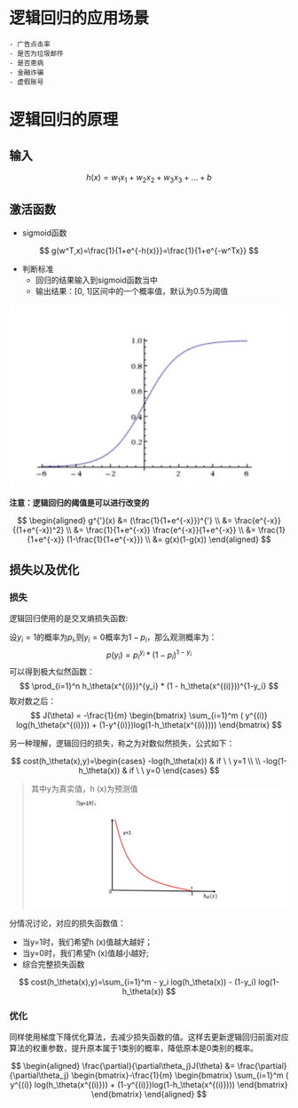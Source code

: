 # 逻辑回归的应⽤场景
    - ⼴告点击率
    - 是否为垃圾邮件
    - 是否患病
    - ⾦融诈骗
    - 虚假账号


#  逻辑回归的原理

## 输入

$$
h(x) = w_1x_1+w_2x_2+w_3x_3+...+b
$$

## 激活函数
- sigmoid函数

$$
g(w^T,x)=\frac{1}{1+e^{-h(x)}}=\frac{1}{1+e^{-w^Tx}}
$$

- 判断标准
    - 回归的结果输⼊到sigmoid函数当中
    - 输出结果：[0, 1]区间中的⼀个概率值，默认为0.5为阈值

![sigmod图像](picture/sigmod.png)

**注意：逻辑回归的阈值是可以进⾏改变的**

$$
\begin{aligned}
  g^{'}(x) &= (\frac{1}{1+e^{-x}})^{'} \\
        &= \frac{e^{-x}}{(1+e^{-x})^2} \\
        &= \frac{1}{1+e^{-x}} \frac{e^{-x}}{1+e^{-x}} \\
        &= \frac{1}{1+e^{-x}} (1-\frac{1}{1+e^{-x}}) \\
        &= g(x)(1-g(x))
\end{aligned}
$$


## 损失以及优化

### 损失

逻辑回归使用的是交叉熵损失函数:

设$y_i=1$的概率为$p_i$,则$y_i=0$概率为$1-p_i$，那么观测概率为：
$$
p(y_i) = p_{i}^{y_i} * (1 - p_{i})^{1-y_i}
$$
可以得到极大似然函数：
$$
\prod_{i=1}^n h_\theta(x^{(i)})^{y_i} * (1 - h_\theta(x^{(i)}))^{1-y_i}
$$
取对数之后：
$$
J(\theta) = -\frac{1}{m}
\begin{bmatrix}
\sum_{i=1}^m ( y^{(i)} log(h_\theta(x^{(i)})) + (1-y^{(i)})log(1-h_\theta(x^{(i)})))
\end{bmatrix}
$$


另一种理解，逻辑回归的损失，称之为对数似然损失，公式如下：

$$
cost(h_\theta(x),y)=\begin{cases}
-log(h_\theta(x)) & if \ \  y=1 \\ 
\\
-log(1-h_\theta(x)) & if \ \  y=0
\end{cases}
$$
> 其中y为真实值，h (x)为预测值
![log图像](picture/logloss.png)

分情况讨论，对应的损失函数值：
   - 当y=1时，我们希望h (x)值越⼤越好；
   - 当y=0时，我们希望h (x)值越⼩越好;
   - 综合完整损失函数

$$
cost(h_\theta(x),y)=\sum_{i=1}^m - y_i log(h_\theta(x)) - (1-y_i) log(1-h_\theta(x))
$$

### 优化 

同样使⽤梯度下降优化算法，去减少损失函数的值。这样去更新逻辑回归前⾯对应算法的权重参数，提升原本属于1类别的概率，降低原本是0类别的概率。

$$
\begin{aligned}
\frac{\partial}{\partial\theta_j}J(\theta) &= \frac{\partial}{\partial\theta_j} \begin{bmatrix}-\frac{1}{m}
\begin{bmatrix}
\sum_{i=1}^m ( y^{(i)} log(h_\theta(x^{(i)})) + (1-y^{(i)})log(1-h_\theta(x^{(i)})))
\end{bmatrix}
\end{bmatrix}
\end{aligned}
$$


